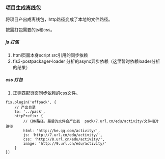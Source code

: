 ### 项目生成离线包

将项目产出成离线包，http路径变成了本地的文件路径。

按需打包需要的js和css。

##### js 打包
1. html页面本身script src引用的同步依赖
2. fis3-postpackager-loader 分析的async异步依赖（这里暂时依赖loader分析的结果）

##### css 打包
1. 正则匹配页面同步依赖的css文件。

```
fis.plugin('offpack', {
    // 产出目录
    to: '../pack',
    httpPrefix: {
        // CDN路径，最后的文件会产出到  pack/7.url.cn/edu/activity/文件相对路径
        html: 'http://ke.qq.com/activity/',
        js: 'http://7.url.cn/edu/activity/',
        css: 'http://8.url.cn/edu/activity/',
        image: 'http://9.url.cn/edu/activity/'
    }
})
```
